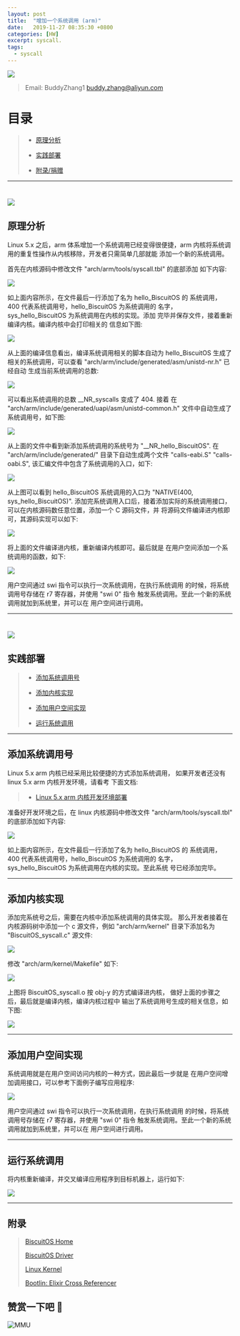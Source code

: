 ```yaml
---
layout: post
title:  "增加一个系统调用 (arm)"
date:   2019-11-27 08:35:30 +0800
categories: [HW]
excerpt: syscall.
tags:
  - syscall
---
```


![](/assets/PDB/BiscuitOS/kernel/IND00000L0.PNG)

> Email: BuddyZhang1 <buddy.zhang@aliyun.com>

# 目录

> - [原理分析](#A0)
>
> - [实践部署](#B0)
>
> - [附录/捐赠](#C0)

-----------------------------------

# <span id="A0"></span>

![](/assets/PDB/BiscuitOS/kernel/IND00000H0.PNG)

## 原理分析

Linux 5.x 之后，arm 体系增加一个系统调用已经变得很便捷，arm
内核将系统调用的重复性操作从内核移除，开发者只需简单几部就能
添加一个新的系统调用。

首先在内核源码中修改文件 "arch/arm/tools/syscall.tbl" 的底部添加
如下内容:

![](/assets/PDB/RPI/RPI000310.png)

如上面内容所示，在文件最后一行添加了名为 hello_BiscuitOS 的
系统调用，400 代表系统调用号，hello_BiscuitOS 为系统调用的
名字，sys_hello_BiscuitOS 为系统调用在内核的实现。添加
完毕并保存文件，接着重新编译内核。编译内核中会打印相关的
信息如下图:

![](/assets/PDB/RPI/RPI000306.png)

从上面的编译信息看出，编译系统调用相关的脚本自动为
hello_BiscuitOS 生成了相关的系统调用，可以查看
"arch/arm/include/generated/asm/unistd-nr.h" 已经自动
生成当前系统调用的总数:

![](/assets/PDB/RPI/RPI000307.png)

可以看出系统调用的总数 __NR_syscalls 变成了 404. 接着
在 "arch/arm/include/generated/uapi/asm/unistd-common.h"
文件中自动生成了系统调用号，如下图:

![](/assets/PDB/RPI/RPI000308.png)

从上面的文件中看到新添加系统调用的系统号为 "__NR_hello_BiscuitOS".
在 "arch/arm/include/generated/" 目录下自动生成两个文件 "calls-eabi.S"
"calls-oabi.S", 该汇编文件中包含了系统调用的入口，如下:

![](/assets/PDB/RPI/RPI000309.png)

从上图可以看到 hello_BiscuitOS 系统调用的入口为 
"NATIVE(400, sys_hello_BiscuitOS)".
添加完系统调用入口后，接着添加实际的系统调用接口，
可以在内核源码数任意位置，添加一个 C 源码文件，并
将源码文件编译进内核即可，其源码实现可以如下:

![](/assets/PDB/RPI/RPI000312.png)

将上面的文件编译进内核，重新编译内核即可。最后就是
在用户空间添加一个系统调用的函数，如下:

![](/assets/PDB/RPI/RPI000311.png)

用户空间通过 swi 指令可以执行一次系统调用，在执行系统调用
的时候，将系统调用号存储在 r7 寄存器，并使用 "swi 0" 指令
触发系统调用。至此一个新的系统调用就加到系统里，并可以在
用户空间进行调用。

-----------------------------------

# <span id="B0"></span>

![](/assets/PDB/BiscuitOS/kernel/IND00000I.jpg)

## 实践部署

> - [添加系统调用号](#B00)
>
> - [添加内核实现](#B01)
>
> - [添加用户空间实现](#B02)
>
> - [运行系统调用](#B03)

--------------------------------------------

## <span id="B00">添加系统调用号</span>

Linux 5.x arm 内核已经采用比较便捷的方式添加系统调用，
如果开发者还没有 linux 5.x arm 内核开发环境，请看考
下面文档:

> - [Linux 5.x arm 内核开发环境部署](https://biscuitos.github.io/blog/Kernel_Build/#Linux_5X)

准备好开发环境之后，在 linux 内核源码中修改文件 
"arch/arm/tools/syscall.tbl" 的底部添加如下内容:

![](/assets/PDB/RPI/RPI000310.png)

如上面内容所示，在文件最后一行添加了名为 hello_BiscuitOS 的
系统调用，400 代表系统调用号，hello_BiscuitOS 为系统调用的
名字，sys_hello_BiscuitOS 为系统调用在内核的实现。至此系统
号已经添加完毕。

--------------------------------------------

## <span id="B01">添加内核实现</span>

添加完系统号之后，需要在内核中添加系统调用的具体实现。
那么开发者接着在内核源码树中添加一个 c 源文件，例如
"arch/arm/kernel" 目录下添加名为 "BiscuitOS_syscall.c" 源文件:

![](/assets/PDB/RPI/RPI000312.png)

修改 "arch/arm/kernel/Makefile" 如下:

![](/assets/PDB/RPI/RPI000313.png)

上图将 BiscuitOS_syscall.o 按 obj-y 的方式编译进内核，
做好上面的步骤之后，最后就是编译内核，编译内核过程中
输出了系统调用号生成的相关信息，如下图:

![](/assets/PDB/RPI/RPI000306.png)

--------------------------------------------

## <span id="B02">添加用户空间实现</span>

系统调用就是在用户空间访问内核的一种方式，因此最后一步就是
在用户空间增加调用接口，可以参考下面例子编写应用程序:

![](/assets/PDB/RPI/RPI000315.png)

用户空间通过 swi 指令可以执行一次系统调用，在执行系统调用
的时候，将系统调用号存储在 r7 寄存器，并使用 "swi 0" 指令
触发系统调用。至此一个新的系统调用就加到系统里，并可以在
用户空间进行调用。

--------------------------------------------

## <span id="B03">运行系统调用</span>

将内核重新编译，并交叉编译应用程序到目标机器上，运行如下:

![](/assets/PDB/RPI/RPI000314.png)

-----------------------------------------------

## <span id="C0">附录</span>

> [BiscuitOS Home](https://biscuitos.github.io/)
>
> [BiscuitOS Driver](https://biscuitos.github.io/blog/BiscuitOS_Catalogue/)
>
> [Linux Kernel](https://www.kernel.org/)
>
> [Bootlin: Elixir Cross Referencer](https://elixir.bootlin.com/linux/latest/source)
>

## 赞赏一下吧 🙂

![MMU](/assets/PDB/BiscuitOS/kernel/HAB000036.jpg)
